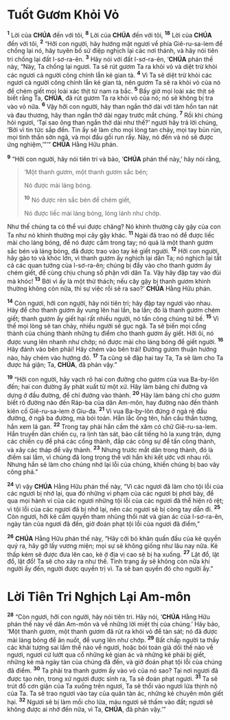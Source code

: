 # Tuốt Gươm Khỏi Vỏ

<sup><b>1</b></sup> Lời của **CHÚA** đến với tôi, <sup><b>8</b></sup> Lời của **CHÚA** đến với tôi, <sup><b>18</b></sup> Lời của **CHÚA** đến với tôi, <sup><b>2</b></sup> “Hỡi con người, hãy hướng mặt ngươi về phía Giê-ru-sa-lem để chống lại nó, hãy tuyên bố sứ điệp nghịch lại các nơi thánh, và hãy nói tiên tri chống lại đất I-sơ-ra-ên. <sup><b>3</b></sup> Hãy nói với đất I-sơ-ra-ên, ‘**CHÚA** phán thế này, “Này, Ta chống lại ngươi. Ta sẽ rút gươm Ta ra khỏi vỏ và diệt trừ khỏi các ngươi cả người công chính lẫn kẻ gian tà. <sup><b>4</b></sup> Vì Ta sẽ diệt trừ khỏi các ngươi cả người công chính lẫn kẻ gian tà, nên gươm Ta sẽ ra khỏi vỏ của nó để chém giết mọi loài xác thịt từ nam ra bắc. <sup><b>5</b></sup> Bấy giờ mọi loài xác thịt sẽ biết rằng Ta, **CHÚA**, đã rút gươm Ta ra khỏi vỏ của nó; nó sẽ không bị tra vào vỏ nữa. <sup><b>6</b></sup> Vậy hỡi con người, hãy than ngắn thở dài với tâm hồn tan nát và đau thương, hãy than ngắn thở dài ngay trước mắt chúng. <sup><b>7</b></sup> Rồi khi chúng hỏi ngươi, ‘Tại sao ông than ngắn thở dài như thế?’ ngươi hãy trả lời chúng, ‘Bởi vì tin tức sắp đến. Tin ấy sẽ làm cho mọi lòng tan chảy, mọi tay bủn rủn, mọi tinh thần sờn ngã, và mọi đầu gối run rẩy. Này, nó đến và nó sẽ được ứng nghiệm,’”’” **CHÚA** Hằng Hữu phán.

<sup><b>9</b></sup> “Hỡi con người, hãy nói tiên tri và bảo, ‘**CHÚA** phán thế này,’ hãy nói rằng,

> ‘Một thanh gươm, một thanh gươm sắc bén;
>
> Nó được mài láng bóng.
>
> <sup><b>10</b></sup> Nó được rèn sắc bén để chém giết,
>
> Nó được liếc mài láng bóng, lóng lánh như chớp.

Như thế chúng ta có thể vui được chăng? Nó khinh thường cây gậy của con Ta như nó khinh thường mọi cây gậy khác. <sup><b>11</b></sup> Ngài đã trao nó để được liếc mài cho láng bóng, để nó được cầm trong tay; nó quả là một thanh gươm sắc bén và láng bóng, đã được trao vào tay kẻ giết người. <sup><b>12</b></sup> Hỡi con người, hãy gào to và khóc lớn, vì thanh gươm ấy nghịch lại dân Ta; nó nghịch lại tất cả các quan tướng của I-sơ-ra-ên; chúng bị đẩy vào cho thanh gươm ấy chém giết, để cùng chịu chung số phận với dân Ta. Vậy hãy đập tay vào đùi mà khóc! <sup><b>13</b></sup> Bởi vì ấy là một thử thách; nếu cây gậy bị thanh gươm khinh thường không còn nữa, thì sự việc rồi sẽ ra sao?’ **CHÚA** Hằng Hữu phán.

<sup><b>14</b></sup> Còn ngươi, hỡi con người, hãy nói tiên tri; hãy đập tay ngươi vào nhau. Hãy để cho thanh gươm ấy vung lên hai lần, ba lần; đó là thanh gươm chém giết; thanh gươm ấy giết hại rất nhiều người, nó tấn công chúng tứ bề. <sup><b>15</b></sup> Vì thế mọi lòng sẽ tan chảy, nhiều người sẽ gục ngã. Ta sẽ biến mọi cổng thành của chúng thành những tụ điểm cho thanh gươm ấy giết. Hỡi ôi, nó được vung lên nhanh như chớp; nó được mài cho láng bóng để giết người. <sup><b>16</b></sup> Hãy đánh vào bên phải! Hãy chém vào bên trái! Đường gươm thuận hướng nào, hãy chém vào hướng đó. <sup><b>17</b></sup> Ta cũng sẽ đập hai tay Ta, Ta sẽ làm cho Ta được hả giận; Ta, **CHÚA**, đã phán vậy.”

<sup><b>19</b></sup> “Hỡi con người, hãy vạch rõ hai con đường cho gươm của vua Ba-by-lôn đến; hai con đường ấy phát xuất từ một xứ. Hãy làm bảng chỉ đường và dựng ở đầu đường, để chỉ đường vào thành. <sup><b>20</b></sup> Hãy làm bảng chỉ cho gươm biết rõ đường nào đến Ráp-ba của dân Am-môn, hay đường nào đến thành kiên cố Giê-ru-sa-lem ở Giu-đa. <sup><b>21</b></sup> Vì vua Ba-by-lôn đứng ở ngả rẽ đầu đường, ở ngã ba đường, mà bói toán. Hắn lắc ống tên, hắn cầu thần tượng, hắn xem lá gan. <sup><b>22</b></sup> Trong tay phải hắn cầm thẻ xăm có chữ Giê-ru-sa-lem. Hắn truyền dàn chiến cụ, ra lịnh tàn sát, bảo cất tiếng hò la xung trận, dựng các chiến cụ để phá các cổng thành, đắp các công sự để tấn công thành, và xây các tháp để vây thành. <sup><b>23</b></sup> Nhưng trước mắt dân trong thành, đó là điềm sai lầm, vì chúng đã long trọng thề với hắn khi kết ước với nhau rồi. Nhưng hắn sẽ làm cho chúng nhớ lại lỗi của chúng, khiến chúng bị bao vây công phá.”

<sup><b>24</b></sup> Vì vậy **CHÚA** Hằng Hữu phán thế này, “Vì các ngươi đã làm cho tội lỗi của các ngươi bị nhớ lại, qua đó những vi phạm của các ngươi bị phơi bày, để qua mọi hành vi của các ngươi những tội lỗi của các ngươi đã thể hiện rõ rệt; vì tội lỗi của các ngươi đã bị nhớ lại, nên các ngươi sẽ bị còng tay dẫn đi. <sup><b>25</b></sup> Còn ngươi, hỡi kẻ cầm quyền tham nhũng thối nát và gian ác của I-sơ-ra-ên, ngày tàn của ngươi đã đến, giờ đoán phạt tội lỗi của ngươi đã điểm,”

<sup><b>26</b></sup> **CHÚA** Hằng Hữu phán thế này, “Hãy cởi bỏ khăn quấn đầu của kẻ quyền quý ra, hãy gỡ lấy vương miện; mọi sự sẽ không giống như lâu nay nữa. Kẻ thấp kém sẽ được đưa lên cao, kẻ ở địa vị cao sẽ bị hạ xuống. <sup><b>27</b></sup> Lật đổ, lật đổ, lật đổ! Ta sẽ cho xảy ra như thế. Tình trạng ấy sẽ không còn nữa khi người ấy đến, người được quyền trị vì. Ta sẽ ban quyền đó cho người ấy.”

# Lời Tiên Tri Nghịch Lại Am-môn

<sup><b>28</b></sup> “Còn ngươi, hỡi con người, hãy nói tiên tri. Hãy nói, ‘**CHÚA** Hằng Hữu phán thế này về dân Am-môn và về những lời miệt thị của chúng.’ Hãy bảo, ‘Một thanh gươm, một thanh gươm đã rút ra khỏi vỏ để tàn sát; nó đã được mài láng bóng để ăn nuốt, để vung lên như chớp. <sup><b>29</b></sup> Bất chấp người ta thấy các khải tượng sai lầm thế nào về ngươi, hoặc bói toán giả dối thế nào về ngươi, ngươi cứ lướt qua cổ những kẻ gian ác và những kẻ phải bị giết, những kẻ mà ngày tàn của chúng đã đến, và giờ đoán phạt tội lỗi của chúng đã điểm. <sup><b>30</b></sup> Ta phải tra thanh gươm ấy vào vỏ của nó sao? Tại nơi ngươi đã được tạo nên, trong xứ ngươi được sinh ra, Ta sẽ đoán phạt ngươi. <sup><b>31</b></sup> Ta sẽ trút đổ cơn giận của Ta xuống trên ngươi, Ta sẽ thổi vào ngươi lửa thịnh nộ của Ta. Ta sẽ trao ngươi vào tay của quân tàn ác, những kẻ chuyên môn giết hại. <sup><b>32</b></sup> Ngươi sẽ bị làm mồi cho lửa, máu ngươi sẽ thấm vào đất; ngươi sẽ không được ai nhớ đến nữa, vì Ta, **CHÚA**, đã phán vậy.’”
